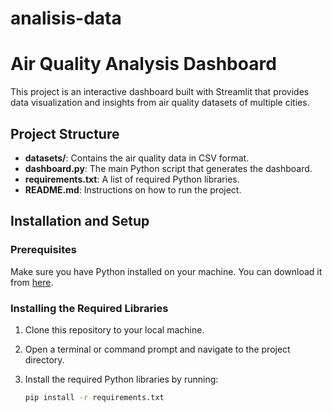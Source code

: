 # analisis-data
# Air Quality Analysis Dashboard

This project is an interactive dashboard built with Streamlit that provides data visualization and insights from air quality datasets of multiple cities.

## Project Structure

- **datasets/**: Contains the air quality data in CSV format.
- **dashboard.py**: The main Python script that generates the dashboard.
- **requirements.txt**: A list of required Python libraries.
- **README.md**: Instructions on how to run the project.

## Installation and Setup

### Prerequisites

Make sure you have Python installed on your machine. You can download it from [here](https://www.python.org/downloads/).

### Installing the Required Libraries

1. Clone this repository to your local machine.
2. Open a terminal or command prompt and navigate to the project directory.
3. Install the required Python libraries by running:

   ```bash
   pip install -r requirements.txt
